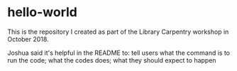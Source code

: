 # hello-world
This is the repository I created as part of the Library Carpentry workshop in October 2018.

Joshua said it's helpful in the README to: tell users what the command is to run the code; what the codes does; what they should expect to happen
